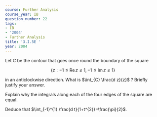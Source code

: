 ```yaml
---
course: Further Analysis
course_year: IB
question_number: 22
tags:
- IB
- '2004'
- Further Analysis
title: '3.I.5E '
year: 2004
---
```



Let $C$ be the contour that goes once round the boundary of the square

$$\{z:-1 \leqslant \operatorname{Re} z \leqslant 1,-1 \leqslant \operatorname{Im} z \leqslant 1\}$$

in an anticlockwise direction. What is $\int_{C} \frac{d z}{z}$ ? Briefly justify your answer.

Explain why the integrals along each of the four edges of the square are equal.

Deduce that $\int_{-1}^{1} \frac{d t}{1+t^{2}}=\frac{\pi}{2}$.